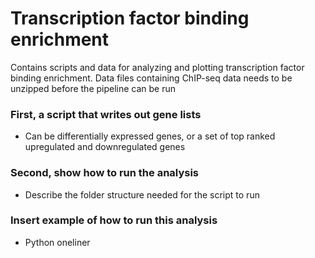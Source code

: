 # Transcription factor binding enrichment 

Contains scripts and data for analyzing and plotting transcription factor binding enrichment.
Data files containing ChIP-seq data needs to be unzipped before the pipeline can be run

### First, a script that writes out gene lists
- Can be differentially expressed genes, or a set of top ranked upregulated and downregulated genes

### Second, show how to run the analysis
- Describe the folder structure needed for the script to run

### Insert example of how to run this analysis
- Python oneliner
